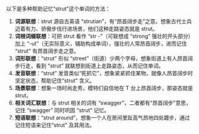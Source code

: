以下是多种帮助记忆“strut”这个单词的方法：
1. **词源联想**：strut 源自古英语 “strutian”，有“昂首阔步走”之意。想象古代士兵迈着有力、骄傲步伐行进场景，他们这种走路姿态就是 strut。
2. **词根词缀联想**：可把 strut 看作 “str -”（可联想成 “strong” 强壮的开头部分）加上 “-ut”（无实际意义，辅助构成单词），强壮的人常昂首阔步，进而记住 “strut” 有昂首阔步走之意。
3. **词形联想**：“strut” 形似 “street”（街道）少两个字母，想象街道上有人昂首阔步行走，看到 “strut” 就联想到街道上走路姿态，从而记住单词。
4. **发音联想**：“strut” 发音类似“死抓它”，想象紧紧抓住某物，就像人昂首阔步时坚定状态，帮助记住“strut” 含义。
5. **场景联想**：想象一场时尚走秀，模特们自信地在 T 台上昂首阔步，那姿态就是 strut。
6. **相关词汇联想**：与 strut 相关的词有 “swagger”，二者都有“昂首阔步”意思，记住 “swagger” 同时巩固 “strut” 记忆。
7. **短语联想**：“strut around”，想象一个人在房间里趾高气昂地四处踱步，通过记住短语来记住“strut” 及其用法。 
